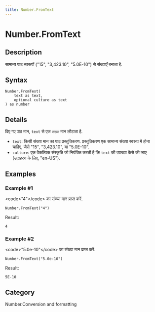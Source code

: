 ```yaml
---
title: Number.FromText
---
```


# Number.FromText


## Description

सामान्य पाठ स्वरूपों (&#34;15&#34;, &#34;3,423.10&#34;, &#34;5.0E-10&#34;) से संख्याएँ बनाता है.


## Syntax

```powerquery
Number.FromText(
    text as text,
    optional culture as text
) as number
```


## Details

दिए गए पाठ मान, <code>text</code> से एक <code>संख्या</code> मान लौटाता है. <ul>  <li><code>text</code>: किसी संख्या मान का पाठ प्रस्तुतिकरण. प्रस्तुतिकरण एक सामान्य संख्या स्वरूप में होना चाहिए, जैसे "15", "3,423.10", या "5.0E-10".</li>  <li><code>culture</code>: एक वैकल्पिक संस्कृति जो नियंत्रित करती है कि <code>text</code> की व्याख्या कैसे की जाए (उदाहरण के लिए, "en-US").</li> </ul>


## Examples

### Example #1 
&lt;code&gt;&#34;4&#34;&lt;/code&gt; का संख्या मान प्राप्त करें.
```powerquery
Number.FromText("4")
```

Result: 
```powerquery
4
```


### Example #2 
&lt;code&gt;&#34;5.0e-10&#34;&lt;/code&gt; का संख्या मान प्राप्त करें.
```powerquery
Number.FromText("5.0e-10")
```

Result: 
```powerquery
5E-10
```




## Category
Number.Conversion and formatting
